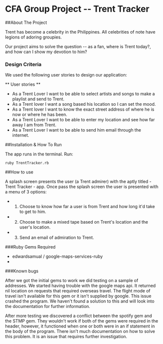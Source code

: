 # CFA Group Project -- Trent Tracker

##About The Project

Trent has become a celebrity in the Philippines. All celebrities of note have legions of adoring groupies.

Our project aims to solve the question -- as a fan, where is Trent today?, and how can I show my devotion to him?

### Design Criteria

We used the following user stories to design our application:

** User stories **
* As a Trent Lover I want to be able to select artists and songs to make a playlist and send to Trent.
* As a Trent lover I want a song based his location so I can set the mood.
* As a Trent lover I want to know the exact street address of where he is now or where he has been.
* As a Trent Lover I want to be able to enter my location and see how far away I am from Trent.
* As a Trent Lover I want to be able to send him email through the internet.

##Installation & How To Run

The app runs in the terminal. Run:

`ruby TrentTracker.rb`

##How to use

A splash screen presents the user (a Trent admirer) with the aptly titled - Trent Tracker - app. Once pass the splash screen the user is presented with a menu of 3 options:
* 1) Choose to know how far a user is from Trent and how long it'd take to get to him.
* 2) Choose to make a mixed tape based on Trent's location and the user's location.
* 3) Send an email of admiration to Trent.

###Ruby Gems Required

* edwardsamual / google-maps-services-ruby
* 

###Known bugs

After we got the initial gems to work we did testing on a sample of addresses. We started having trouble with the google maps api. It returned nil location on requests that required overseas travel. The flight mode of travel isn't available for this gem or it isn't supplied by google. This issue crashed the program. We haven't found a solution to this and will look into the documentation for further information.

After more testing we discovered a conflict between the spotify gem and the STMP gem. They wouldn't work if both of the gems were required in the header, however, it functioned when one or both were in an if statement in the body of the program. There isn't much documentation on how to solve this problem. It is an issue that requires further investigation.
